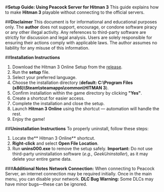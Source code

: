 #**Setup Guide: Using Peacock Server for Hitman 3**
This guide explains how to make **Hitman 3** playable without connecting to the official servers.

##**Disclaimer**
This document is for informational and educational purposes only. The **author** does not support, encourage, or condone software piracy or any other illegal activity. Any references to third-party software are strictly for discussion and legal analysis. Users are solely responsible for ensuring their actions comply with applicable laws. The author assumes no liability for any misuse of this information.

##**Installation Instructions**
  1. Download the Hitman 3 Online Setup from the <ins>release</ins>.
  2. Run the **setup** file.
  3. Select your preferred language.
  4. Choose the installation directory (**default: C:\Program Files (x86)\Steam\steamapps\common\HITMAN 3**).
  5. Confirm installation within the game directory by clicking **"Yes"**.
  6. Create a shortcut for easier access.
  7. Complete the installation and close the setup.
  8. Launch **Hitman 3 Online** using the shortcut — automation will handle the rest.
  9. Enjoy the game!

##**Uninstallation Instructions**
To properly uninstall, follow these steps:
  1. Locate the** Hitman 3 Online** shortcut.
  2. **Right-click** and select **Open File Location**.
  3. Run **unins000.exe** to remove the setup safely.
**Important:** Do not use third-party uninstallation software (_e.g., GeekUninstaller_), as it may delete your entire game data.

###**Additional Notes**
**Network Connection:** When connecting to Peacock Server, an internet connection may be required initially. Once in the main menu, you can disable your network.
**DLC Bug Warning:** Some DLCs may have minor bugs—these can be ignored.
